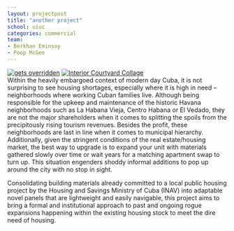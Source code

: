 ```yaml
---
layout: projectpost
title: "another project"
school: uiuc
categories: commercial
team:
- Berkhan Eminsoy
- Poop McGee
---
```

<div id="slider">
  <a href="{{ site.baseurl }}{% link /assets/img/projects/losPinos/ObliqueAxon_Artboard-2_TOAAInterlace.png %}"><img src="{{ site.baseurl }}{% link /assets/img/projects/losPinos/ObliqueAxon_Artboard-2_TOAAInterlace.png %}" title="Los Pinos" alt="gets overridden" data-caption="Oblique Axonometric Drawing"></a>
  <a href="{{ site.baseurl }}{% link /assets/img/projects/losPinos/InteriorCourtyardCollage.png %}"><img src="{{ site.baseurl }}{% link /assets/img/projects/losPinos/InteriorCourtyardCollage.png %}" alt="Interior Courtyard Collage" title="Los Pinos" data-src-2x="{{ site.baseurl }}{% link /assets/img/projects/losPinos/InteriorCourtyardCollage.png %}"></a>
</div>
Within the heavily embargoed context of modern day Cuba, it is not surprising to see housing shortages, especially where it is high in need –neighborhoods where working Cuban families live. Although being responsible for the upkeep and maintenance of the historic Havana neighborhoods such as La Habana Vieja, Centro Habana or El Vedado, they are not the major shareholders when it comes to splitting the spoils from the precipitously rising tourism revenues. Besides the profit, these neighborhoods are last in line when it comes to municipal hierarchy. Additionally, given the stringent conditions of the real estate/housing market, the best way to upgrade is to expand your unit with materials gathered slowly over time or wait years for a matching apartment swap to turn up. This situation engenders shoddy informal additions to pop up around the city with no stop in sight.

Consolidating building materials already committed to a local public housing project by the Housing and Savings Ministry of Cuba (INAV) into adaptable novel panels that are lightweight and easily navigable, this project aims to bring a formal and institutional approach to past and ongoing rogue expansions happening within the existing housing stock to meet the dire need of housing.